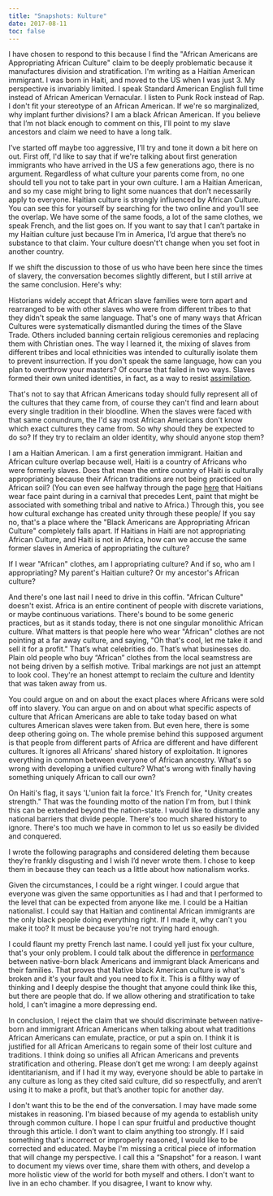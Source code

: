 ```yaml
---
title: "Snapshots: Kulture"
date: 2017-08-11
toc: false
---
```


I have chosen to respond to this because I find the "African Americans are
Appropriating African Culture" claim to be deeply problematic because it
manufactures division and stratification. I'm writing as a Haitian American
immigrant. I was born in Haiti, and moved to the US when I was just 3. My
perspective is invariably limited. I speak Standard American English full time
instead of African American Vernacular. I listen to Punk Rock instead of Rap. I
don't fit your stereotype of an African American. If we're so marginalized, why
implant further divisions? I am a black African American. If you believe that
I’m not black enough to comment on this, I'll point to my slave ancestors and
claim we need to have a long talk.

I’ve started off maybe too aggressive, I’ll try and tone it down a bit here on
out. First off, I'd like to say that if we're talking about first generation
immigrants who have arrived in the US a few generations ago, there is no
argument. Regardless of what culture your parents come from, no one should tell
you not to take part in your own culture. I am a Haitian American, and so my
case might bring to light some nuances that don’t necessarily apply to everyone.
Haitian culture is strongly influenced by African Culture. You can see this for
yourself by searching for the two online and you’ll see the overlap. We have
some of the same foods, a lot of the same clothes, we speak French, and the list
goes on. If you want to say that I can’t partake in my Haitian culture just
because I’m in America, I’d argue that there’s no substance to that claim. Your
culture doesn't’t change when you set foot in another country.

If we shift the discussion to those of us who have been here since the times of
slavery, the conversation becomes slightly different, but I still arrive at the
same conclusion. Here's why:

Historians widely accept that African slave families were torn apart and
rearranged to be with other slaves who were from different tribes to that they
didn't speak the same language. That's one of many ways that African Cultures
were systematically dismantled during the times of the Slave Trade. Others
included banning certain religious ceremonies and replacing them with Christian
ones. The way I learned it, the mixing of slaves from different tribes and local
ethnicities was intended to culturally isolate them to prevent insurrection. If
you don't speak the same language, how can you plan to overthrow your masters?
Of course that failed in two ways. Slaves formed their own united identities, in
fact, as a way to resist
[assimilation](https://en.wikipedia.org/wiki/The_Slave_Community%23cite_note-11&sa=D&ust=1502508747701000&usg=AFQjCNH57CP5dk4UCDhAfDs2XlQYrH5OIw).

That's not to say that African Americans today should fully represent all of the
cultures that they came from, of course they can't find and learn about every
single tradition in their bloodline. When the slaves were faced with that same
conundrum, the I'd say most African Americans don't know which exact cultures
they came from. So why should they be expected to do so? If they try to reclaim
an older identity, why should anyone stop them?

I am a Haitian American. I am a first generation immigrant. Haitian and African
culture overlap because well, Haiti is a country of Africans who were formerly
slaves. Does that mean the entire country of Haiti is culturally appropriating
because their African traditions are not being practiced on African soil? (You
can even see halfway through the page
[here](http://www.everyculture.com/Ge-It/Haiti.html) that Haitians wear face
paint during in a carnival that precedes Lent, paint that might be associated
with something tribal and native to Africa.) Through this, you see how cultural
exchange has created unity through these people/ If you say no, that's a place
where the "Black Americans are Appropriating African Culture" completely falls
apart. If Haitians in Haiti are not appropriating African Culture, and Haiti is
not in Africa, how can we accuse the same former slaves in America of
appropriating the culture?

If I wear "African" clothes, am I appropriating culture? And if so, who am I
appropriating? My parent's Haitian culture? Or my ancestor's African culture?

And there's one last nail I need to drive in this coffin. "African Culture"
doesn't exist. Africa is an entire continent of people with discrete variations,
or maybe continuous variations. There's bound to be some generic practices, but
as it stands today, there is not one singular monolithic African culture. What
matters is that people here who wear "African" clothes are not pointing at a far
away culture, and saying, "Oh that's cool, let me take it and sell it for a
profit." That’s what celebrities do. That’s what businesses do. Plain old people
who buy “African” clothes from the local seamstress are not being driven by a
selfish motive. Tribal markings are not just an attempt to look cool. They're an
honest attempt to reclaim the culture and Identity that was taken away from us.

You could argue on and on about the exact places where Africans were sold off
into slavery. You can argue on and on about what specific aspects of culture
that African Americans are able to take today based on what cultures American
slaves were taken from. But even here, there is some deep othering going on. The
whole premise behind this supposed argument is that people from different parts
of Africa are different and have different cultures. It ignores all Africans'
shared history of exploitation. It ignores everything in common between everyone
of African ancestry. What's so wrong with developing a unified culture? What's
wrong with finally having something uniquely African to call our own?

On Haiti's flag, it says 'L'union fait la force.' It’s French for, "Unity
creates strength." That was the founding motto of the nation I'm from, but I
think this can be extended beyond the nation-state. I would like to dismantle
any national barriers that divide people. There's too much shared history to
ignore. There's too much we have in common to let us so easily be divided and
conquered.

I wrote the following paragraphs and considered deleting them because they’re
frankly disgusting and I wish I’d never wrote them. I chose to keep them in
because they can teach us a little about how nationalism works.

Given the circumstances, I could be a right winger. I could argue that everyone
was given the same opportunities as I had and that I performed to the level that
can be expected from anyone like me. I could be a Haitian nationalist. I could
say that Haitian and continental African immigrants are the only black people
doing everything right. If I made it, why can't you make it too? It must be
because you're not trying hard enough.

I could flaunt my pretty French last name. I could yell just fix your culture,
that's your only problem. I could talk about the difference in
[performance](https://www.insidehighered.com/news/2009/03/17/immigrant) between
native-born black Americans and immigrant black Americans and their families.
That proves that Native black American culture is what's broken and it's your
fault and you need to fix it. This is a filthy way of thinking and I deeply
despise the thought that anyone could think like this, but there are people that
do. If we allow othering and stratification to take hold, I can’t imagine a more
depressing end.

In conclusion, I reject the claim that we should discriminate between
native-born and immigrant African Americans when talking about what traditions
African Americans can emulate, practice, or put a spin on. I think it is
justified for all African Americans to regain some of their lost culture and
traditions. I think doing so unifies all African Americans and prevents
stratification and othering. Please don’t get me wrong: I am deeply against
identitarianism, and if I had it my way, everyone should be able to partake in
any culture as long as they cited said culture, did so respectfully, and aren’t
using it to make a profit, but that’s another topic for another day.

I don't want this to be the end of the conversation. I may have made some
mistakes in reasoning. I'm biased because of my agenda to establish unity
through common culture. I hope I can spur fruitful and productive thought
through this article. I don’t want to claim anything too strongly. If I said
something that's incorrect or improperly reasoned, I would like to be corrected
and educated. Maybe I'm missing a critical piece of information that will change
my perspective. I call this a “Snapshot” for a reason. I want to document my
views over time, share them with others, and develop a more holistic view of the
world for both myself and others. I don't want to live in an echo chamber. If
you disagree, I want to know why.
